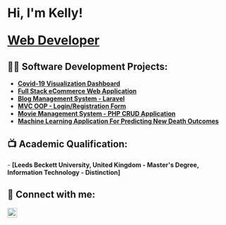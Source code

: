 <h1>Hi, I'm Kelly! <br/><a href="https://github.com/komobude2021"><p>Web Developer</p></a></h1>

<h2>👨‍💻 Software Development Projects:</h2>

  - <b>[Covid-19 Visualization Dashboard](https://github.com/komobude2021/Algorithms-Practice)</b>
  - <b>[Full Stack eCommerce Web Application](https://github.com/komobude2021/Algorithms-Practice)</b>
  - <b>[Blog Management System - Laravel](https://github.com/komobude2021/Algorithms-Practice)</b>
  - <b>[MVC OOP - Login/Registration Form](https://github.com/komobude2021/Algorithms-Practice)</b>
  - <b>[Movie Management System - PHP CRUD Application](https://github.com/komobude2021/Algorithms-Practice)</b>
  - <b>[Machine Learning Application For Predicting New Death Outcomes](https://github.com/komobude2021/Algorithms-Practice)</b>

<h2>📺 Academic Qualification:</h2>
- <b>[Leeds Beckett University, United Kingdom - Master's Degree, Information Technology - Distinction]</b>

<h2> 🤳 Connect with me:</h2>

[<img align="left" alt="Omobude Ehikioya Kelly | LinkedIn" width="22px" src="https://cdn.jsdelivr.net/npm/simple-icons@v3/icons/linkedin.svg" />][linkedin]

[linkedin]: https://linkedin.com/in/ehikioya-omobude-44771b208

<!--
**komobude2021/komobude2021** is a ✨ _special_ ✨ repository because its `README.md` (this file) appears on your GitHub profile.

Here are some ideas to get you started:

- 🔭 I’m currently working on ...
- 🌱 I’m currently learning ...
- 👯 I’m looking to collaborate on ...
- 🤔 I’m looking for help with ...
- 💬 Ask me about ...
- 📫 How to reach me: ...
- 😄 Pronouns: ...
- ⚡ Fun fact: ...
-->
